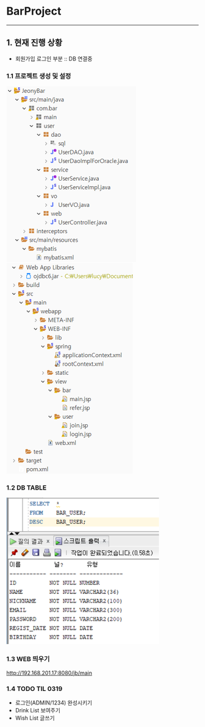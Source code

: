 # BarProject
----
## 1. 현재 진행 상황 
* 회원가입 로그인 부분 :: DB 연결중
### 1.1 프로젝트 생성 및 설정
![project1](./project1.png)
![project2](./project2.png)
### 1.2 DB TABLE
![baruser](./baruser.png)

### 1.3 WEB 띄우기
http://192.168.201.17:8080/jb/main
        
### 1.4 TODO TIL 0319
* 로그인(ADMIN/1234) 완성시키기
* Drink List 보여주기
* Wish List 글쓰기
